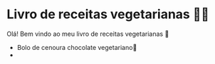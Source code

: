 # Livro de receitas vegetarianas :man_cook:

Olá! Bem vindo ao meu livro de receitas vegetarianas :wave:

- Bolo de cenoura chocolate vegetariano:cake:
- 

